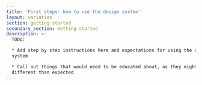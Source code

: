 ```yaml
---
title: 'First steps: how to use the design system'
layout: variation
section: getting-started
secondary_section: Getting started
description: >-
  TODO:

  * Add step by step instructions here and expectations for using the design
  system

  * Call out things that would need to be educated about, as they might be
  different than expected
---
```


